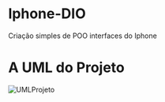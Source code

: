 # Iphone-DIO
Criação simples de POO interfaces do Iphone

# A UML do Projeto
![UMLProjeto](https://user-images.githubusercontent.com/48532322/227643329-5ea82f34-45fc-467f-be6a-58be92b359b8.jpg)
